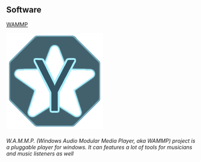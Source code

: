 <div data-type="ad" data-publisher="fstarred.github.io" data-format="728x90" data-zone="ros" data-tags="music%2caudio%2cmedia%2cplayer"></div> 

## Software
[WAMMP](https://fstarred.github.io/wammp/)

[![yamp_logo](/assets/wammp/wammp_logo.png)](https://github.com/fstarred/wammp/releases)
###### W.A.M.M.P. (Windows Audio Modular Media Player, aka WAMMP) project is a pluggable player for windows. It can features a lot of tools for musicians and music listeners as well

<div data-type="ad" data-publisher="fstarred.github.io" data-format="300x250" data-zone="ros" data-tags="music%2caudio%2clogging"></div> 

